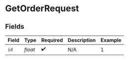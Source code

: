 # GetOrderRequest


## Fields

| Field              | Type               | Required           | Description        | Example            |
| ------------------ | ------------------ | ------------------ | ------------------ | ------------------ |
| `id`               | *float*            | :heavy_check_mark: | N/A                | 1                  |